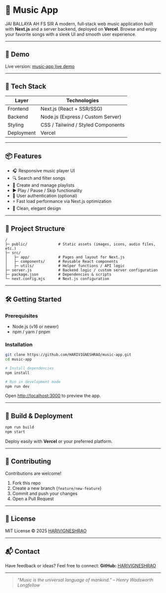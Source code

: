 # 🎵 Music App
JAI BALLAYA
AH FS SIR
A modern, full‑stack web music application built with **Next.js** and a server backend, deployed on **Vercel**.
Browse and enjoy your favorite songs with a sleek UI and smooth user experience.

---

## 🚀 Demo

Live version: [music‑app live demo](https://music-app-tan-sigma.vercel.app/)

---

## 🧱 Tech Stack

| Layer      | Technologies                       |
| ---------- | ---------------------------------- |
| Frontend   | Next.js (React + SSR/SSG)          |
| Backend    | Node.js (Express / Custom Server)  |
| Styling    | CSS / Tailwind / Styled Components |
| Deployment | Vercel                             |

---

## 📦 Features

* 🎧 Responsive music player UI
* 🔍 Search and filter songs
* 📜 Create and manage playlists
* ▶️ Play / Pause / Skip functionality
* 👤 User authentication (optional)
* ⚡ Fast load performance via Next.js optimization
* 💅 Clean, elegant design

---

## 📂 Project Structure

```
/
├─ public/              # Static assets (images, icons, audio files, etc.)
├─ src/
│   ├─ app/             # Pages and layout for Next.js
│   ├─ components/      # Reusable React components
│   ├─ utils/           # Helper functions / API logic
├─ server.js            # Backend logic / custom server configuration
├─ package.json         # Dependencies & scripts
└─ next.config.mjs      # Next.js configuration
```

---

## 🛠️ Getting Started

### Prerequisites

* Node.js (v16 or newer)
* npm / yarn / pnpm

### Installation

```bash
git clone https://github.com/HARIVIGNESHRAO/music-app.git
cd music-app

# Install dependencies
npm install

# Run in development mode
npm run dev
```

Open [http://localhost:3000](http://localhost:3000) to preview the app.

---

## 🧪 Build & Deployment

```bash
npm run build
npm start
```

Deploy easily with **Vercel** or your preferred platform.

---

## 🤝 Contributing

Contributions are welcome!

1. Fork this repo
2. Create a new branch (`feature/new-feature`)
3. Commit and push your changes
4. Open a Pull Request

---

## 📜 License

MIT License © 2025 [HARIVIGNESHRAO](https://github.com/HARIVIGNESHRAO)

---

## 📬 Contact

Have feedback or ideas? Feel free to connect:
**GitHub:** [HARIVIGNESHRAO](https://github.com/HARIVIGNESHRAO)

---

> *“Music is the universal language of mankind.” – Henry Wadsworth Longfellow*
